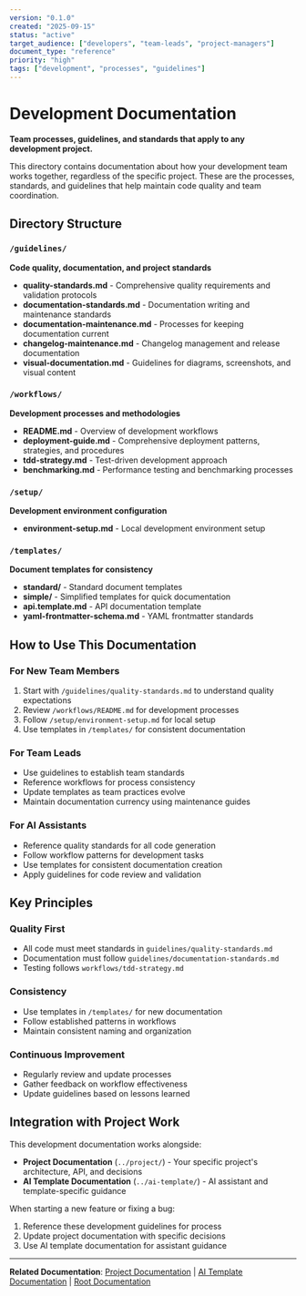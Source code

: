 ```yaml
---
version: "0.1.0"
created: "2025-09-15"
status: "active"
target_audience: ["developers", "team-leads", "project-managers"]
document_type: "reference"
priority: "high"
tags: ["development", "processes", "guidelines"]
---
```


# Development Documentation

**Team processes, guidelines, and standards that apply to any development project.**

This directory contains documentation about how your development team works together, regardless of the specific project. These are the processes, standards, and guidelines that help maintain code quality and team coordination.

## Directory Structure

### `/guidelines/`
**Code quality, documentation, and project standards**
- **quality-standards.md** - Comprehensive quality requirements and validation protocols
- **documentation-standards.md** - Documentation writing and maintenance standards
- **documentation-maintenance.md** - Processes for keeping documentation current
- **changelog-maintenance.md** - Changelog management and release documentation
- **visual-documentation.md** - Guidelines for diagrams, screenshots, and visual content

### `/workflows/`
**Development processes and methodologies**
- **README.md** - Overview of development workflows
- **deployment-guide.md** - Comprehensive deployment patterns, strategies, and procedures
- **tdd-strategy.md** - Test-driven development approach
- **benchmarking.md** - Performance testing and benchmarking processes

### `/setup/`
**Development environment configuration**
- **environment-setup.md** - Local development environment setup

### `/templates/`
**Document templates for consistency**
- **standard/** - Standard document templates
- **simple/** - Simplified templates for quick documentation
- **api.template.md** - API documentation template
- **yaml-frontmatter-schema.md** - YAML frontmatter standards

## How to Use This Documentation

### For New Team Members
1. Start with `/guidelines/quality-standards.md` to understand quality expectations
2. Review `/workflows/README.md` for development processes
3. Follow `/setup/environment-setup.md` for local setup
4. Use templates in `/templates/` for consistent documentation

### For Team Leads
- Use guidelines to establish team standards
- Reference workflows for process consistency
- Update templates as team practices evolve
- Maintain documentation currency using maintenance guides

### For AI Assistants
- Reference quality standards for all code generation
- Follow workflow patterns for development tasks
- Use templates for consistent documentation creation
- Apply guidelines for code review and validation

## Key Principles

### Quality First
- All code must meet standards in `guidelines/quality-standards.md`
- Documentation must follow `guidelines/documentation-standards.md`
- Testing follows `workflows/tdd-strategy.md`

### Consistency
- Use templates in `/templates/` for new documentation
- Follow established patterns in workflows
- Maintain consistent naming and organization

### Continuous Improvement
- Regularly review and update processes
- Gather feedback on workflow effectiveness
- Update guidelines based on lessons learned

## Integration with Project Work

This development documentation works alongside:
- **Project Documentation** (`../project/`) - Your specific project's architecture, API, and decisions
- **AI Template Documentation** (`../ai-template/`) - AI assistant and template-specific guidance

When starting a new feature or fixing a bug:
1. Reference these development guidelines for process
2. Update project documentation with specific decisions
3. Use AI template documentation for assistant guidance

---

**Related Documentation**: [Project Documentation](../project/README.md) | [AI Template Documentation](../ai-template/README.md) | [Root Documentation](../README.md)